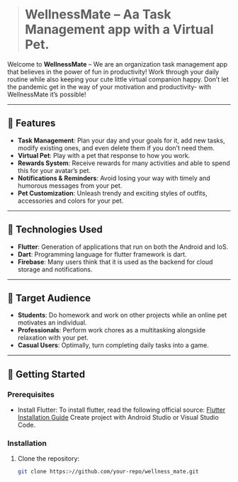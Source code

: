 ># WellnessMate – Aa Task Management app with a Virtual Pet.

Welcome to **WellnessMate** – We are an organization task management app that believes in the power of fun in productivity! Work through your daily routine while also keeping your cute little virtual companion happy. Don’t let the pandemic get in the way of your motivation and productivity- with WellnessMate it’s possible!

---

## 🐾 Features
- **Task Management**: Plan your day and your goals for it, add new tasks, modify existing ones, and even delete them if you don’t need them.
- **Virtual Pet**: Play with a pet that response to how you work.
- **Rewards System**: Receive rewards for many activities and able to spend this for your avatar’s pet.
- **Notifications & Reminders**: Avoid losing your way with timely and humorous messages from your pet.
- **Pet Customization**: Unleash trendy and exciting styles of outfits, accessories and colors for your pet.

---

## 📱 Technologies Used
- **Flutter**: Generation of applications that run on both the Android and IoS.
- **Dart**: Programming language for flutter framework is dart.
- **Firebase**: Many users think that it is used as the backend for cloud storage and notifications.

---

## 🎯 Target Audience
- **Students**: Do homework and work on other projects while an online pet motivates an individual.
- **Professionals**: Perform work chores as a multitasking alongside relaxation with your pet.
- **Casual Users**: Optimally, turn completing daily tasks into a game.

---

## 🚀 Getting Started

### Prerequisites
- Install Flutter: To install flutter, read the following official source: [Flutter Installation Guide](https://flutter.dev/docs/get-started/install)
Create project with Android Studio or Visual Studio Code.

### Installation
1. Clone the repository:
   ```bash
   git clone https:>//github.com/your-repo/wellness_mate.git
